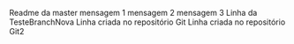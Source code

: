 ﻿Readme da master
mensagem 1
mensagem 2
mensagem 3
Linha da TesteBranchNova
Linha criada no repositório Git
Linha criada no repositório Git2